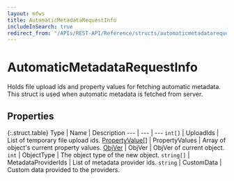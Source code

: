 ```yaml
---
layout: mfws
title: AutomaticMetadataRequestInfo
includeInSearch: true
redirect_from: "/APIs/REST-API/Reference/structs/automaticmetadatarequestinfo.html"
---
```


# AutomaticMetadataRequestInfo

Holds file upload ids and property values for fetching automatic metadata. This struct is used when automatic metadata is fetched from server.

## Properties

{:.struct.table}
Type | Name | Description
--- | --- | ---
`int[]` | UploadIds | List of temporary file upload ids.
[PropertyValue[]](../propertyvalue/) | PropertyValues | Array of object's current property values. 
[ObjVer](../objver/) | ObjVer | ObjVer of current object.
`int` | ObjectType | The object type of the new object.
`string[]` | MetadataProviderIds | List of metadata provider ids.
`string` | CustomData | Custom data provided to the providers.